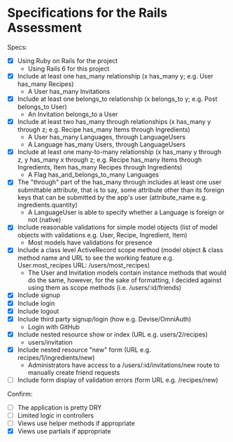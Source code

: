 # Specifications for the Rails Assessment

Specs:
- [x] Using Ruby on Rails for the project
   -  Using Rails 6 for this project
- [x] Include at least one has_many relationship (x has_many y; e.g. User has_many Recipes)
   -  A User has_many Invitations
- [x] Include at least one belongs_to relationship (x belongs_to y; e.g. Post belongs_to User)
   -  An Invitation belongs_to a User
- [x] Include at least two has_many through relationships (x has_many y through z; e.g. Recipe has_many Items through Ingredients)
   -  A User has_many Languages, through LanguageUsers
   -  A Language has_many Users, through LanguageUsers
- [x] Include at least one many-to-many relationship (x has_many y through z, y has_many x through z; e.g. Recipe has_many Items through Ingredients, Item has_many Recipes through Ingredients)
   -  A Flag has_and_belongs_to_many Languages
- [x] The "through" part of the has_many through includes at least one user submittable attribute, that is to say, some attribute other than its foreign keys that can be submitted by the app's user (attribute_name e.g. ingredients.quantity)
   -  A LanguageUser is able to specify whether a Language is foreign or not (native)
- [x] Include reasonable validations for simple model objects (list of model objects with validations e.g. User, Recipe, Ingredient, Item)
   -  Most models have validations for presence
- [x] Include a class level ActiveRecord scope method (model object & class method name and URL to see the working feature e.g. User.most_recipes URL: /users/most_recipes)
   -  The User and Invitation models contain instance methods that would do the same, however, for the sake of formatting, I decided against using them as scope methods (i.e. /users/:id/friends)
- [x] Include signup
- [x] Include login
- [x] Include logout
- [x] Include third party signup/login (how e.g. Devise/OmniAuth)
   -  Login with GitHub
- [x] Include nested resource show or index (URL e.g. users/2/recipes)
   -  users/invitation
- [x] Include nested resource "new" form (URL e.g. recipes/1/ingredients/new)
   -  Administrators have access to a /users/:id/invitations/new route to manually create friend requests
- [ ] Include form display of validation errors (form URL e.g. /recipes/new)

Confirm:
- [ ] The application is pretty DRY
- [ ] Limited logic in controllers
- [ ] Views use helper methods if appropriate
- [x] Views use partials if appropriate